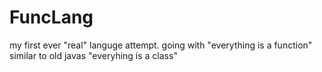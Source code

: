 # FuncLang
my first ever "real" languge attempt. going with "everything is a function" similar to old javas "everyhing is a class" 
